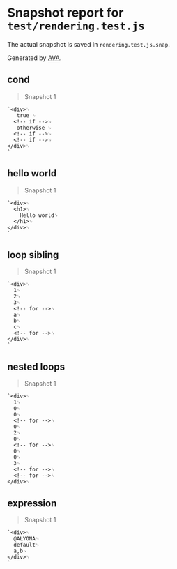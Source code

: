 # Snapshot report for `test/rendering.test.js`

The actual snapshot is saved in `rendering.test.js.snap`.

Generated by [AVA](https://ava.li).

## cond

> Snapshot 1

    `<div>␊
       true ␊
      <!-- if -->␊
       otherwise ␊
      <!-- if -->␊
      <!-- if -->␊
    </div>␊
    `

## hello world

> Snapshot 1

    `<div>␊
      <h1>␊
        Hello world␊
      </h1>␊
    </div>␊
    `

## loop sibling

> Snapshot 1

    `<div>␊
      1␊
      2␊
      3␊
      <!-- for -->␊
      a␊
      b␊
      c␊
      <!-- for -->␊
    </div>␊
    `

## nested loops

> Snapshot 1

    `<div>␊
      1␊
      0␊
      0␊
      <!-- for -->␊
      0␊
      2␊
      0␊
      <!-- for -->␊
      0␊
      0␊
      3␊
      <!-- for -->␊
      <!-- for -->␊
    </div>␊
    

## expression

> Snapshot 1

    `<div>␊
      @ALYONA␊
      default␊
      a,b␊
    </div>␊
    `